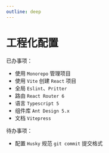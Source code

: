 ```yaml
---
outline: deep
---
```


# 工程化配置

已办事项：

-   使用 `Monorepo` 管理项目
-   使用 `Vite` 创建 `React` 项目
-   全局 `Eslint`、`Pritter`
-   路由 `React Router 6`
-   语言 `Typescript 5`
-   组件库 `Ant Design 5.x`
-   文档 `Vitepress`

待办事项：

-   配置 `Husky` 规范 `git commit` 提交格式
